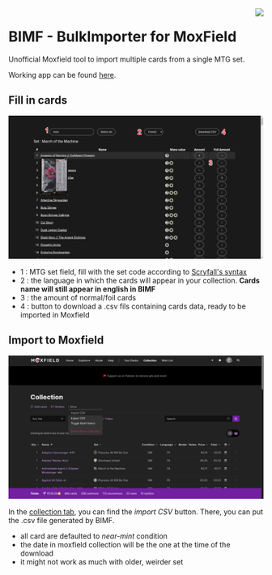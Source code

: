 <img src="public/ratIcon.ico" align="right" style="max-width: 5%" />

# BIMF - BulkImporter for MoxField

Unofficial Moxfield tool to import multiple cards from a single MTG set.

Working app can be found [here](https://vredeza.github.io/bimf/).

## Fill in cards

![BIMF Screenshot](./bimf_screenshot.png)

- 1 : MTG set field, fill with the set code according to [Scryfall's syntax](https://scryfall.com/docs/syntax)
- 2 : the language in which the cards will appear in your collection. **Cards name will still appear in english in BIMF**
- 3 : the amount of normal/foil cards
- 4 : button to download a .csv fils containing cards data, ready to be imported in Moxfield

## Import to Moxfield

![Moxfield Screenshot](./moxfield_screenshot.png)

In the [collection tab](https://www.moxfield.com/collection), you can find the *import CSV* button. There, you can put the .csv file generated by BIMF.

- all card are defaulted to *near-mint* condition
- the date in moxfield collection will be the one at the time of the download
- it might not work as much with older, weirder set